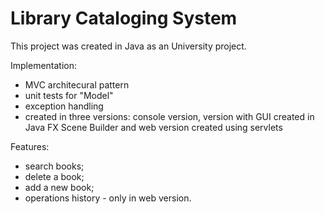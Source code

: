 # Library Cataloging System
This project was created in Java as an University project.

Implementation: 
- MVC architecural pattern
- unit tests for "Model"
- exception handling
- created in three versions: console version, version with GUI created in Java FX Scene Builder and web version created using servlets

Features: 
- search books;
- delete a book;
- add a new book;
- operations history - only in web version.
